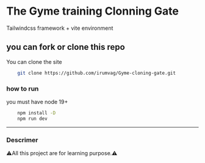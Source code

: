# The Gyme training Clonning Gate
Tailwindcss framework + vite environment
## you can fork or clone this repo
You can clone the site 
```bash
    git clone https://github.com/irumvag/Gyme-cloning-gate.git
```
### how to run
you must have node 19+
```bash
    npm install -D
    npm run dev
```
---
### Descrimer 
⚠All this project are for learning purpose.⚠